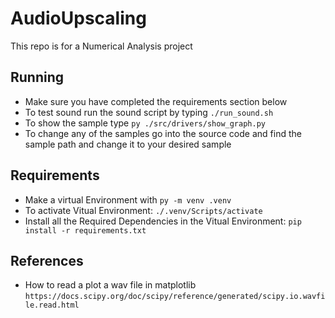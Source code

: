 # AudioUpscaling

This repo is for a Numerical Analysis project

## Running

- Make sure you have completed the requirements section below
- To test sound run the sound script by typing `./run_sound.sh`
- To show the sample type `py ./src/drivers/show_graph.py`
- To change any of the samples go into the source code and find the sample path and change it to your desired sample

## Requirements

- Make a virtual Environment with `py -m venv .venv`
- To activate Vitual Environment: `./.venv/Scripts/activate`
- Install all the Required Dependencies in the Vitual Environment: `pip install -r requirements.txt`

## References

- How to read a plot a wav file in matplotlib `https://docs.scipy.org/doc/scipy/reference/generated/scipy.io.wavfile.read.html`

